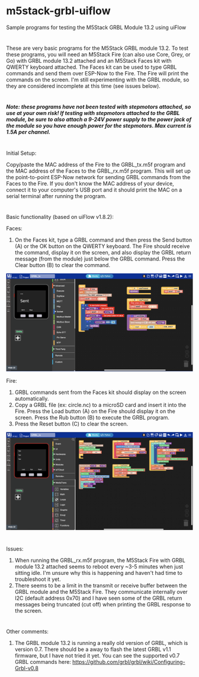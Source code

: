 # m5stack-grbl-uiflow
Sample programs for testing the M5Stack GRBL Module 13.2 using uiFlow

#
These are very basic programs for the M5Stack GRBL module 13.2. To test these programs, you will need an M5Stack Fire (can also use Core, Grey, or Go) with GRBL module 13.2 attached and an M5Stack Faces kit with QWERTY keyboard attached. The Faces kit can be used to type GRBL commands and send them over ESP-Now to the Fire. The Fire will print the commands on the screen. I'm still experimenting with the GRBL module, so they are considered incomplete at this time (see issues below).

#
***Note: these programs have not been tested with stepmotors attached, so use at your own risk! If testing with stepmotors attached to the GRBL module, be sure to also attach a 9-24V power supply to the power jack of the module so you have enough power for the stepmotors. Max current is 1.5A per channel.***

#
Initial Setup:

Copy/paste the MAC address of the Fire to the GRBL_tx.m5f program and the MAC address of the Faces to the GRBL_rx.m5f program. This will set up the point-to-point ESP-Now network for sending GRBL commands from the Faces to the Fire. If you don't know the MAC address of your device, connect it to your computer's USB port and it should print the MAC on a serial terminal after running the program.
#
Basic functionality (based on uiFlow v1.8.2): 

Faces:
1. On the Faces kit, type a GRBL command and then press the Send button (A) or the OK button on the QWERTY keyboard. The Fire should receive the command, display it on the screen, and also display the GRBL return message (from the module) just below the GRBL command. Press the Clear button (B) to clear the command.

![Image of GRBL_tx](https://github.com/bstein2379/m5stack-grbl-uiflow/blob/main/GRBL_tx.png)

Fire:
1. GRBL commands sent from the Faces kit should display on the screen automatically.
2. Copy a GRBL file (ex: circle.nc) to a microSD card and insert it into the Fire. Press the Load button (A) on the Fire should display it on the screen. Press the Rub button (B) to execute the GRBL program.
2. Press the Reset button (C) to clear the screen.

![Image of GRBL_rx](https://github.com/bstein2379/m5stack-grbl-uiflow/blob/main/GRBL_rx.png)

#
Issues:
1. When running the GRBL_rx.m5f program, the M5Stack Fire with GRBL module 13.2 attached seems to reboot every ~3-5 minutes when just sitting idle. I'm unsure why this is happening and haven't had time to troubleshoot it yet.
1. There seems to be a limit in the transmit or receive buffer between the GRBL module and the M5Stack Fire. They communicate internally over I2C (default address 0x70) and I have seen some of the GRBL return messages being truncated (cut off) when printing the GRBL response to the screen. 
#
Other comments:
1. The GRBL module 13.2 is running a really old version of GRBL, which is version 0.7. There should be a away to flash the latest GRBL v1.1 firmware, but I have not tried it yet.  You can see the supported v0.7 GRBL commands here: https://github.com/grbl/grbl/wiki/Configuring-Grbl-v0.8
